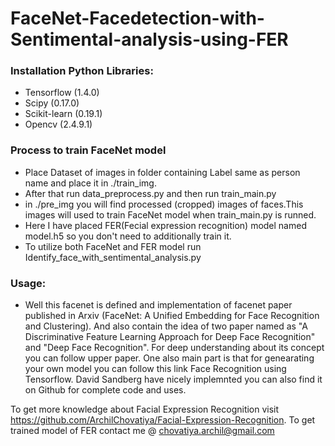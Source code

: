 # FaceNet-Facedetection-with-Sentimental-analysis-using-FER
### Installation Python Libraries:
- Tensorflow (1.4.0)
- Scipy (0.17.0)
- Scikit-learn (0.19.1)
- Opencv (2.4.9.1)

### Process to train FaceNet model
- Place Dataset of images in folder containing Label same as person name and place it in ./train_img.
- After that run data_preprocess.py and then run train_main.py
- in ./pre_img you will find processed (cropped) images of faces.This images will used to train FaceNet model when train_main.py is runned.
- Here I have placed FER(Fecial expression recognition) model named model.h5 so you don't need to additionally train it.
- To utilize both FaceNet and FER model run Identify_face_with_sentimental_analysis.py

### Usage:
- Well this facenet is defined and implementation of facenet paper published in Arxiv (FaceNet: A Unified Embedding for Face Recognition and Clustering). And also contain the idea of two paper named as "A Discriminative Feature Learning Approach for Deep Face Recognition" and "Deep Face Recognition". For deep understanding about its concept you can follow upper paper. One also main part is that for genearating your own model you can follow this link Face Recognition using Tensorflow. David Sandberg have nicely implemnted you can also find it on Github for complete code and uses.


To get more knowledge about Facial Expression Recognition visit https://github.com/ArchilChovatiya/Facial-Expression-Recognition.
To get trained model of FER contact me @ chovatiya.archil@gmail.com
